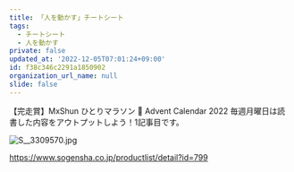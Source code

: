 ```yaml
---
title: 「人を動かす」チートシート
tags:
  - チートシート
  - 人を動かす
private: false
updated_at: '2022-12-05T07:01:24+09:00'
id: f38c346c2291a1850902
organization_url_name: null
slide: false
---
```

【完走賞】MxShun ひとりマラソン 🏃 Advent Calendar 2022 毎週月曜日は読書した内容をアウトプットしよう！1記事目です。

![S__3309570.jpg](https://qiita-image-store.s3.ap-northeast-1.amazonaws.com/0/488859/f90b852e-d090-dd98-2b92-f231833a4d1b.jpeg)

https://www.sogensha.co.jp/productlist/detail?id=799
